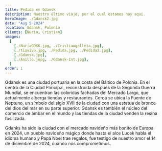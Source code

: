 ```yaml
---
title: Pedida en Gdansk
description: Nuestro último viaje, por el cual estamos hoy aquí.
heroImage: ./Gdansk2.jpg
date: "Aug 5 2024"
location: Gdansk, Polonia
clients: [Nuria, Cristian]
images:
  [
    [./NuriaGDSK.jpg, ./Cristiangalleta.jpg],
    [./tiovivo.jpg, ./Pedida.jpg, ./Pedida2.jpg],
    [./Gdansk.jpg],
    [./Anillo.jepg, ./Gdansk-Int.jpg],
  ]
order: 1
---
```


Gdansk es una ciudad portuaria en la costa del Báltico de Polonia. En el centro de la Ciudad Principal, reconstruida después de la Segunda Guerra Mundial, se encuentran las coloridas fachadas del Mercado Largo, que actualmente alberga tiendas y restaurantes. Cerca se ubica la Fuente de Neptuno, un símbolo del siglo XVII de la ciudad con una estatua de bronce del dios del mar en su parte superior. Gdansk es también el núcleo del comercio de ámbar en el mundo y las tiendas de la ciudad venden la resina fosilizada.

Gdanks ha sido la ciudad con el mercado navideño más bonito de Europa en 2024, un pueblo navideño mágico donde hasta el alce Lucek habla el idioma humano y Papá Noel trae regalos, fue testigo de nuestro amor el 14 de diciembre de 2024, cuando nos comprometimos.